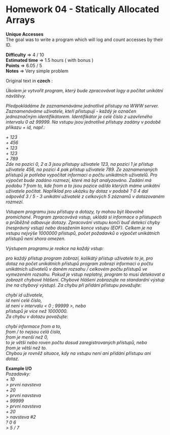# Homework 04 - Statically Allocated Arrays
**Unique Accesses**  
 The goal was to write a program which will log and count accesses by their ID.  

**Difficulty** => 4 / 10  
**Estimated time** => 1.5 hours ( with bonus )    
**Points** => 6.05 / 5  
**Notes** => Very simple problem 

Original text in **czech** :  

*Úkolem je vytvořit program, který bude zpracovávat logy a počítat unikátní návštěvy.*  

*Předpokládáme že zaznamenáváme jednotlivé přístupy na WWW server. Zaznamenáváme uživatele, kteří přistupují - každý je označen jednoznačným identifikátorem. Identifikátor je celé číslo z uzavřeného intervalu 0 až 99999. Na vstupu jsou jednotlivé přístupy zadány v podobě příkazu + id, např.:*  

*+ 123*  
*+ 456*  
*+ 123*  
*+ 123*  
*+ 789*  
*Zde na pozici 0, 2 a 3 jsou přístupy uživatele 123, na pozici 1 je přístup uživatele 456, na pozici 4 pak přístup uživatele 789.
Ze zaznamenaných přístupů je potřeba vypočítat informaci o počtu unikátních uživatelů. Pro výpočet bude zadáno rozmezí, které má být analyzováno. Zadání má podobu ? from to, kde from a to jsou pozice od/do kterých máme unikátní uživatele počítat. Například pro ukázku by dotaz v podobě ? 0 4 dal odpověď 3 / 5 - 3 unikátní uživatelé z celkových 5 záznamů v dotazovaném rozmezí.*  

*Vstupem programu jsou přístupy a dotazy, ty mohou být libovolně promíchané. Program zpracovává vstup, ukládá si informace o přístupech a průběžně odbavuje dotazy. Zpracování vstupu končí buď detekcí chyby (nesprávný vstup) nebo dosažením konce vstupu (EOF). Celkem je na vstupu nejvýše 1000000 přístupů, počet požadavků o výpočet unikátních přístupů není shora omezen.*  

*Výstupem programu je reakce na každý vstup:*  

*pro každý přístup program zobrazí, kolikátý přístup uživatele to je,
pro dotaz na počet unikátních přístupů program zobrazí informaci o počtu unikátních uživatelů v daném rozsahu / celkovém počtu přístupů ve vymezeném rozsahu.
Pokud je vstup neplatný, program to musí detekovat a zobrazit chybové hlášení. Chybové hlášení zobrazujte na standardní výstup (ne na chybový výstup). Za chybu při přidání přístupu považujte:*  

*chybí id uživatele,  
id není celé číslo,  
id není v intervalu < 0 ; 99999 >, nebo  
přístupů je více než 1000000.  
Za chybu v dotazu považujte:*  

*chybí informace from a to,  
from / to nejsou celá čísla,  
from je menší než 0,  
to je větší nebo roven počtu dosud zaregistrovaných přístupů, nebo  
from je větší než to.  
Chybou je rovněž situace, kdy na vstupu není ani přidání přístupu ani dotaz.*  

**Example I/O**  
*Pozadavky:*  
*+ 10*  
*> prvni navsteva*  
*+ 20*  
*> prvni navsteva*  
*+ 99999*  
*> prvni navsteva*  
*+ 20*  
*> navsteva #2*  
*? 0 6*  
*> 5 / 7*  
